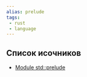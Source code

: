 ```yaml
---
alias: prelude
tags:
 - rust
 - language
---
```


## Список исочников

- [Module std::prelude](https://doc.rust-lang.org/std/prelude/index.html)